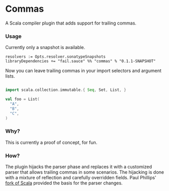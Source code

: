 # Commas

A Scala compiler plugin that adds support for trailing commas.

### Usage

Currently only a snapshot is available.

    resolvers := Opts.resolver.sonatypeSnapshots
    libraryDependencies += "fail.sauce" %% "commas" % "0.1.1-SNAPSHOT"

Now you can leave trailing commas in your import selectors and
argument lists.

``` scala

import scala.collection.immutable.{ Seq, Set, List, }

val foo = List(
  "A",
  "B",
  "C",
)
```

### Why?

This is currently a proof of concept, for fun.

### How?

The plugin hijacks the parser phase and replaces it with
a customized parser that allows trailing commas in some
scenarios. The hijacking is done with a mixture of reflection
and carefully overridden fields.
Paul Phillips' [fork of Scala][policy] provided the basis for
the parser changes.

[policy]: https://github.com/paulp/policy/commit/ead099046c6d2ad2544e494d6cfd091ff7fa33ec
